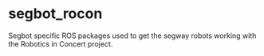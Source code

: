 segbot_rocon
============

Segbot specific ROS packages used to get the segway robots working with the Robotics in Concert project.

